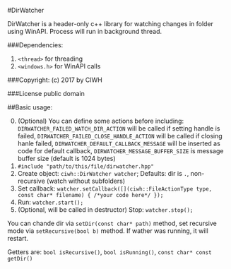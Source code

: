 #DirWatcher

DirWatcher is a header-only c++ library
for watching changes in folder using WinAPI.
Process will run in background thread.

###Dependencies:
1. `<thread>` for threading
2. `<windows.h>` for WinAPI calls

###Copyright:
(c) 2017 by CIWH

###License
public domain

##Basic usage:

0. (Optional) You can define some actions before including: 
 `DIRWATCHER_FAILED_WATCH_DIR_ACTION` will be called if setting handle is failed, 
 `DIRWATCHER_FAILED_CLOSE_HANDLE_ACTION` will be called if closing hanle failed, 
 `DIRWATCHER_DEFAULT_CALLBACK_MESSAGE` will be inserted as code for default callback,
 `DIRWATCHER_MESSAGE_BUFFER_SIZE` is message buffer size (default is 1024 bytes)
1. `#include "path/to/this/file/dirwatcher.hpp"`
2. Create object: `ciwh::DirWatcher watcher`; 
 Defaults: dir is `.`, non-recursive (watch without subfolders)
3. Set callback:  `
watcher.setCallback([](ciwh::FileActionType type, const char* filename) {
	/*your code here*/
});
`
4. Run: `watcher.start();`
5. (Optional, will be called in destructor) Stop: `watcher.stop();`

You can chande dir via `setDir(const char* path)` method, set recursive mode via `setRecursive(bool b)` method. If wather was running, it will restart.

Getters are: `bool isRecursive()`, `bool isRunning()`, `const char* const getDir()`

